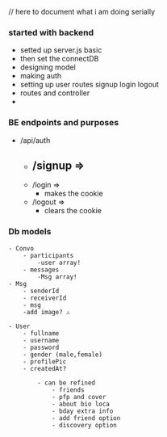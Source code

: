 // here to document what i am doing serially

### started with backend

- setted up server.js basic
- then set the connectDB
- designing model
- making auth
- setting up user routes signup login logout
- routes and controller
-

### BE endpoints and purposes

- /api/auth
  - ## /signup =>
  - /login =>
    - makes the cookie
  - /logout =>
    - clears the cookie

### Db models

    - Convo
        - participants
            -user array!
        - messages
            -Msg array!
    - Msg
        - senderId
        - receiverId
        - msg
        -add image? ⚠️

    - User
        - fullname
        - username
        - password
        - gender (male,female)
        - profilePic
        - createdAt?

            - can be refined
                - friends
                - pfp and cover
                - about bio loca
                - bday extra info
                - add friend option
                - discovery option
